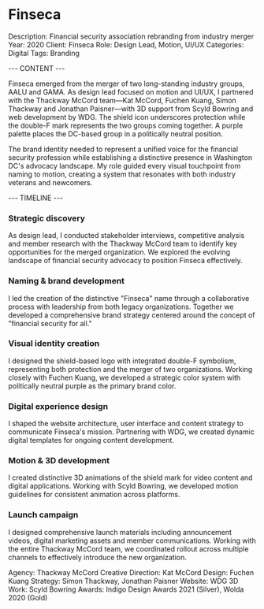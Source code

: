 # Finseca

Description: Financial security association rebranding from industry merger
Year: 2020
Client: Finseca
Role: Design Lead, Motion, UI/UX
Categories: Digital
Tags: Branding

--- CONTENT ---

Finseca emerged from the merger of two long-standing industry groups, AALU and GAMA. As design lead focused on motion and UI/UX, I partnered with the Thackway McCord team—Kat McCord, Fuchen Kuang, Simon Thackway and Jonathan Paisner—with 3D support from Scyld Bowring and web development by WDG. The shield icon underscores protection while the double-F mark represents the two groups coming together. A purple palette places the DC-based group in a politically neutral position.

The brand identity needed to represent a unified voice for the financial security profession while establishing a distinctive presence in Washington DC's advocacy landscape. My role guided every visual touchpoint from naming to motion, creating a system that resonates with both industry veterans and newcomers.

--- TIMELINE ---

### Strategic discovery
As design lead, I conducted stakeholder interviews, competitive analysis and member research with the Thackway McCord team to identify key opportunities for the merged organization. We explored the evolving landscape of financial security advocacy to position Finseca effectively.

### Naming & brand development
I led the creation of the distinctive "Finseca" name through a collaborative process with leadership from both legacy organizations. Together we developed a comprehensive brand strategy centered around the concept of "financial security for all."

### Visual identity creation
I designed the shield-based logo with integrated double-F symbolism, representing both protection and the merger of two organizations. Working closely with Fuchen Kuang, we developed a strategic color system with politically neutral purple as the primary brand color.

### Digital experience design
I shaped the website architecture, user interface and content strategy to communicate Finseca's mission. Partnering with WDG, we created dynamic digital templates for ongoing content development.

### Motion & 3D development
I created distinctive 3D animations of the shield mark for video content and digital applications. Working with Scyld Bowring, we developed motion guidelines for consistent animation across platforms.

### Launch campaign
I designed comprehensive launch materials including announcement videos, digital marketing assets and member communications. Working with the entire Thackway McCord team, we coordinated rollout across multiple channels to effectively introduce the new organization.

Agency: Thackway McCord
Creative Direction: Kat McCord
Design: Fuchen Kuang
Strategy: Simon Thackway, Jonathan Paisner
Website: WDG
3D Work: Scyld Bowring
Awards: Indigo Design Awards 2021 (Silver), Wolda 2020 (Gold)